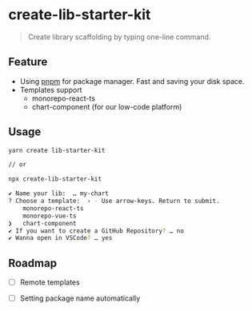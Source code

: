 # create-lib-starter-kit

> Create library scaffolding by typing one-line command.


## Feature

- Using [pnpm](https://pnpm.io/) for package manager. Fast and saving your disk space.
- Templates support
  - monorepo-react-ts
  - chart-component (for our low-code platform)
## Usage

```bash
yarn create lib-starter-kit

// or

npx create-lib-starter-kit
```

```bash
✔ Name your lib:  … my-chart
? Choose a template:  › - Use arrow-keys. Return to submit.
    monorepo-react-ts
    monorepo-vue-ts
❯   chart-component
✔ If you want to create a GitHub Repository? … no
✔ Wanna open in VSCode? … yes
```

## Roadmap

- [ ] Remote templates
- [ ] Setting package name automatically


